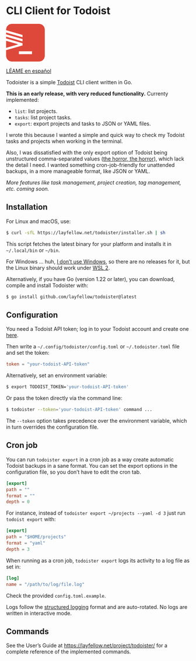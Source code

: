 # CLI Client for Todoist

![](icon.png)

[LÉAME en español](README.es.md)

Todoister is a simple [Todoist](https://todoist.com/) CLI client written in Go.

**This is an early release, with very reduced functionality.** Currenty implemented:

- `list`: list projects.
- `tasks`: list project tasks.
- `export`: export projects and tasks to JSON or YAML files.

I wrote this because I wanted a simple and quick way to check my Todoist tasks and projects
when working in the terminal.

Also, I was dissatisfied with the only export option of Todoist being unstructured
comma-separated values
([the horror, the horror](https://www.oxfordreference.com/display/10.1093/acref/9780199567454.001.0001/acref-9780199567454-e-931)),
which lack the detail I need. I wanted something cron-job-friendly for unattended
backups, in a more manageable format, like JSON or YAML.

*More features like task management, project creation, tag management, etc. coming soon.*

## Installation

For Linux and macOS, use:

```sh
$ curl -sfL https://layfellow.net/todoister/installer.sh | sh
```

This script fetches the latest binary for your platform and installs it in `~/.local/bin` or
`~/bin`.

For Windows ... huh,
[I don’t use Windows](https://www.fsf.org/news/lifes-better-together-when-you-avoid-windows-11),
so there are no releases for it, but the Linux binary should work under
[WSL 2](https://learn.microsoft.com/en-us/windows/wsl/).

Alternatively, if you have Go (version 1.22 or later), you can download, compile and install
Todoister with:

```sh
$ go install github.com/layfellow/todoister@latest
```

## Configuration

You need a Todoist API token; log in to your Todoist account and create one
[here](https://app.todoist.com/app/settings/integrations/developer).

Then write a `~/.config/todoister/config.toml` or  `~/.todoister.toml` file and set the token:

```toml
token = "your-todoist-API-token"
```

Alternatively, set an environment variable:

```sh
$ export TODOIST_TOKEN='your-todoist-API-token'
```
Or pass the token directly via the command line:

```sh
$ todoister --token='your-todoist-API-token' command ...
```
The `--token` option takes precedence over the environment variable, which in turn overrides the
configuration file.


## Cron job

You can run `todoister export` in a cron job as a way create automatic Todoist backups in a
sane format. You can set the export options in the configuration file, so you don’t have
to edit the cron tab.

```toml
[export]
path = ""
format = ""
depth = 0
```

For instance, instead of `todoister export ~/projects --yaml -d 3` just run `todoist export`
with:

```toml
[export]
path = "$HOME/projects"
format = "yaml"
depth = 3
```
When running as a cron job, `todoister export` logs its activity to a log file as set in:

```toml
[log]
name = "/path/to/log/file.log"
```

Check the provided `config.toml.example`.

Logs follow the
[structured logging](https://pkg.go.dev/log/slog) format and are auto-rotated.
No logs are written in interactive mode.


## Commands

See the User’s Guide at https://layfellow.net/project/todoister/ for a complete reference of the implemented commands.
